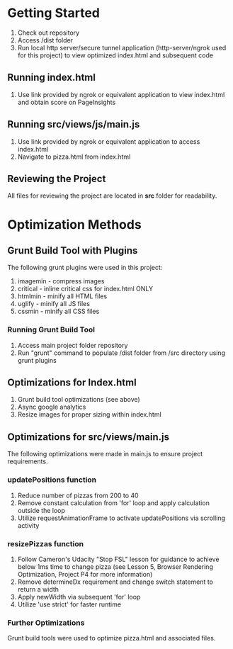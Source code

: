 # Getting Started
1. Check out repository
2. Access /dist folder
3. Run local http server/secure tunnel application (http-server/ngrok used for this project) to view optimized index.html and subsequent code

## Running index.html
1. Use link provided by ngrok or equivalent application to view index.html and obtain score on PageInsights

## Running src/views/js/main.js
1. Use link provided by ngrok or equivalent application to access index.html
2. Navigate to pizza.html from index.html

## Reviewing the Project
All files for reviewing the project are located in **src** folder for readability.

# Optimization Methods

## Grunt Build Tool with Plugins

The following grunt plugins were used in this project:

1. imagemin - compress images
2. critical - inline critical css for index.html ONLY
3. htmlmin - minify all HTML files
4. uglify - minify all JS files
5. cssmin - minify all CSS files

### Running Grunt Build Tool
1. Access main project folder repository
2. Run "grunt" command to populate /dist folder from /src directory using grunt plugins

## Optimizations for Index.html
1. Grunt build tool optimizations (see above)
2. Async google analytics
3. Resize images for proper sizing within index.html

## Optimizations for src/views/main.js
The following optimizations were made in main.js to ensure project requirements.

### updatePositions function
1. Reduce number of pizzas from 200 to 40
2. Remove constant calculation from 'for' loop and apply calculation outside the loop
3. Utilize requestAnimationFrame to activate updatePositions via scrolling activity

### resizePizzas function

1. Follow Cameron's Udacity "Stop FSL" lesson for guidance to achieve below 1ms time to change pizza
(see Lesson 5, Browser Rendering Optimization, Project P4 for more information)
2. Remove determineDx requirement and change switch statement to return a width
3. Apply newWidth via subsequent 'for' loop
4. Utilize 'use strict' for faster runtime

### Further Optimizations

Grunt build tools were used to optimize pizza.html and associated files.
